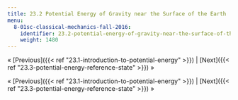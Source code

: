 ```yaml
---
title: 23.2 Potential Energy of Gravity near the Surface of the Earth
menu:
  8-01sc-classical-mechanics-fall-2016:
    identifier: 23.2-potential-energy-of-gravity-near-the-surface-of-the-earth
    weight: 1480
---
```

« [Previous]({{< ref "23.1-introduction-to-potential-energy" >}}) | [Next]({{< ref "23.3-potential-energy-reference-state" >}}) »

« [Previous]({{< ref "23.1-introduction-to-potential-energy" >}}) | [Next]({{< ref "23.3-potential-energy-reference-state" >}}) »